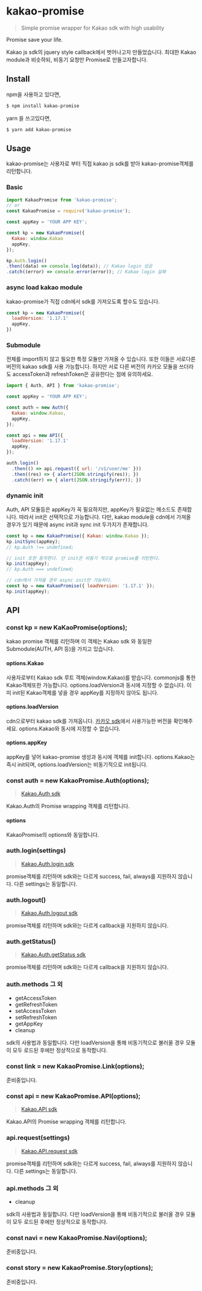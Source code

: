 # kakao-promise
> Simple promise wrapper for Kakao sdk with high usability

Promise save your life. 

Kakao js sdk의 jquery style callback에서 벗어나고자 만들었습니다. 최대한 Kakao module과 비슷하되, 비동기 요청만 Promise로 만들고자합니다.

## Install
npm을 사용하고 있다면,
``` bash
$ npm install kakao-promise
```

yarn 을 쓰고있다면, 
``` bash
$ yarn add kakao-promise
```

## Usage
kakao-promise는 사용자로 부터 직접 kakao js sdk를 받아 kakao-promise객체를 리턴합니다.

### Basic
``` js
import KakaoPromise from 'kakao-promise';
// or 
const KakaoPromise = require('kakao-promise');

const appKey = 'YOUR APP KEY';

const kp = new KakaoPromise({ 
  Kakao: window.Kakao 
  appKey,
});

kp.Auth.login()
.then((data) => console.log(data)); // Kakao login 성공
.catch((error) => console.error(error)); // Kakao login 실패
```

### async load kakao module
kakao-promise가 직접 cdn에서 sdk를 가져오도록 할수도 있습니다.

``` js
const kp = new KakaoPromise({
  loadVersion: '1.17.1'
  appKey,
})
```

### Submodule 
전체를 import하지 않고 필요한 특정 모듈만 가져올 수 있습니다. 또한 이들은 서로다른 버전의 kakao sdk를 사용 가능합니다. 
하지만 서로 다른 버전의 카카오 모듈을 쓰더라도 accessToken과 refreshToken은 공유한다는 점에 유의하세요.

``` js
import { Auth, API } from 'kakao-promise';

const appKey = 'YOUR APP KEY';

const auth = new Auth({
  Kakao: window.Kakao,
  appKey,
});

const api = new API({
  loadVersion: '1.17.1'
  appKey,
});

auth.login()
  .then(() => api.request({ url: '/v1/user/me' }))
  .then((res) => { alert(JSON.stringify(res)); })
  .catch((err) => { alert(JSON.stringify(err)); })
```

### dynamic init
Auth, API 모듈등은 appKey가 꼭 필요하지만, appKey가 필요없는 메소드도 존재합니다. 따라서 init은 선택적으로 가능합니다. 다만, kakao module을 cdn에서 가져올 경우가 있기 때문에 async init과 sync init 두가지가 존재합니다.

``` js
const kp = new KakaoPromise({ Kakao: window.Kakao });
kp.initSync(appKey);
// kp.Auth !== undefined;

// init 또한 동작한다. 단 init은 비동기 적으로 promise를 리턴한다. 
kp.init(appKey);
// kp.Auth === undefined;

// cdn에서 가져올 경우 async init만 가능하다.
const kp = new KakaoPromise({ loadVersion: '1.17.1' });
kp.init(appKey);
```

## API
### const kp = new KaKaoPromise(options);
kakao promise 객체를 리턴하며 이 객체는 Kakao sdk 와 동일한 Submodule(AUTH, API 등)을 가지고 있습니다. 

#### options.Kakao
사용자로부터 Kakao sdk 루트 객체(window.Kakao)를 받습니다. commonjs를 통한 Kakao객체또한 가능합니다. options.loadVersion과 동시에 지정할 수 없습니다. 이미 init된 Kakao객체를 넣을 경우 appKey를 지정하지 않아도 됩니다.

#### options.loadVersion
cdn으로부터 kakao sdk를 가져옵니다. [카카오 sdk](https://developers.kakao.com/docs/sdk)에서 사용가능한 버전을 확인해주세요. options.Kakao와 동시에 지정할 수 없습니다.

#### options.appKey
appKey를 넣어 kakao-promise 생성과 동시에 객체를 init합니다. options.Kakao는 즉시 init되며, options.loadVersion는 비동기적으로 init됩니다.

### const auth = new KakaoPromise.Auth(options);
> [Kakao.Auth sdk](https://developers.kakao.com/docs/js-reference#kakao_auth)

Kakao.Auth의 Promise wrapping 객체를 리턴합니다. 

#### options
KakaoPromise의 options와 동일합니다. 

### auth.login(settings)
> [Kakao.Auth.login sdk](https://developers.kakao.com/docs/js-reference#kakao_auth_login(settings))

promise객체를 리턴하며 sdk와는 다르게 success, fail, always를 지원하지 않습니다. 다른 settings는 동일합니다.

### auth.logout()
> [Kakao.Auth.logout sdk](https://developers.kakao.com/docs/js-reference#kakao_auth_logout())

promise객체를 리턴하며 sdk와는 다르게 callback을 지원하지 않습니다.

### auth.getStatus()
> [Kakao.Auth.getStatus sdk](https://developers.kakao.com/docs/js-reference#kakao_auth_getstatus(callback))

promise객체를 리턴하며 sdk와는 다르게 callback을 지원하지 않습니다.

### auth.methods 그 외
- getAccessToken
- getRefreshToken
- setAccessToken
- setRefreshToken
- getAppKey
- cleanup

sdk의 사용법과 동일합니다. 다만 loadVersion을 통해 비동기적으로 불러올 경우 모듈이 모두 로드된 후에만 정상적으로 동작합니다.
### const link = new KakaoPromise.Link(options);
준비중입니다.


### const api = new KakaoPromise.API(options);
> [Kakao.API sdk](https://developers.kakao.com/docs/js-reference#kakao_api)

Kakao.API의 Promise wrapping 객체를 리턴합니다. 

### api.request(settings)
> [Kakao.API.request sdk](https://developers.kakao.com/docs/js-reference#kakao_api_request(settings)) 

promise객체를 리턴하며 sdk와는 다르게 success, fail, always를 지원하지 않습니다. 다른 settings는 동일합니다.

### api.methods 그 외

- cleanup

sdk의 사용법과 동일합니다. 다만 loadVersion을 통해 비동기적으로 불러올 경우 모듈이 모두 로드된 후에만 정상적으로 동작합니다.

### const navi = new KakaoPromise.Navi(options);

준비중입니다.

### const story = new KakaoPromise.Story(options);

준비중입니다. 
